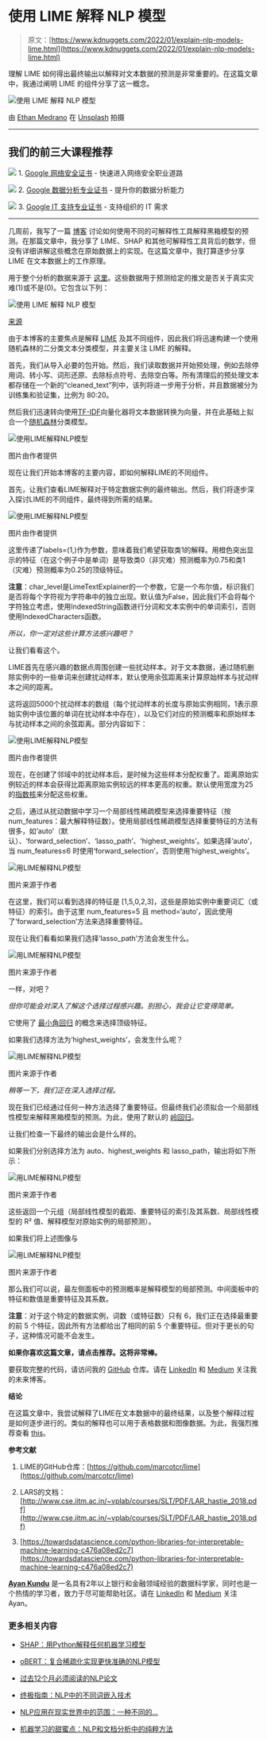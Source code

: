 # 使用 LIME 解释 NLP 模型

> 原文：[https://www.kdnuggets.com/2022/01/explain-nlp-models-lime.html](https://www.kdnuggets.com/2022/01/explain-nlp-models-lime.html)

理解 LIME 如何得出最终输出以解释对文本数据的预测是非常重要的。在这篇文章中，我通过阐明 LIME 的组件分享了这一概念。

![使用 LIME 解释 NLP 模型](../Images/83111f6cff2c0031977b71b290ff7b61.png)

由 [Ethan Medrano](https://unsplash.com/@itsethan?utm_source=unsplash&utm_medium=referral&utm_content=creditCopyText) 在 [Unsplash](https://unsplash.com/s/photos/magnifying-glass-text?utm_source=unsplash&utm_medium=referral&utm_content=creditCopyText) 拍摄

* * *

## 我们的前三大课程推荐

![](../Images/0244c01ba9267c002ef39d4907e0b8fb.png) 1\. [Google 网络安全证书](https://www.kdnuggets.com/google-cybersecurity) - 快速进入网络安全职业道路

![](../Images/e225c49c3c91745821c8c0368bf04711.png) 2\. [Google 数据分析专业证书](https://www.kdnuggets.com/google-data-analytics) - 提升你的数据分析能力

![](../Images/0244c01ba9267c002ef39d4907e0b8fb.png) 3\. [Google IT 支持专业证书](https://www.kdnuggets.com/google-itsupport) - 支持组织的 IT 需求

* * *

几周前，我写了一篇 [博客](https://towardsdatascience.com/explainable-ai-an-illuminator-in-the-field-of-black-box-machine-learning-62d805d54a7a) 讨论如何使用不同的可解释性工具解释黑箱模型的预测。在那篇文章中，我分享了 LIME、SHAP 和其他可解释性工具背后的数学，但没有详细讲解这些概念在原始数据上的实现。在这篇文章中，我打算逐步分享 LIME 在文本数据上的工作原理。

用于整个分析的数据来源于 [这里](https://www.kaggle.com/c/nlp-getting-started/overview)。这些数据用于预测给定的推文是否关于真实灾难(1)或不是(0)。它包含以下列：

![使用 LIME 解释 NLP 模型](../Images/ea3fdda6795fee3f3428ce351623f7f3.png)

[来源](https://www.kaggle.com/c/nlp-getting-started/data)

由于本博客的主要焦点是解释 [LIME](https://lime-ml.readthedocs.io/en/latest/lime.html#module-lime.lime_text) 及其不同组件，因此我们将迅速构建一个使用随机森林的二分类文本分类模型，并主要关注 LIME 的解释。

首先，我们从导入必要的包开始。然后，我们读取数据并开始预处理，例如去除停用词、转小写、词形还原、去除标点符号、去除空白等。所有清理后的预处理文本都存储在一个新的“cleaned_text”列中，该列将进一步用于分析，并且数据被分为训练集和验证集，比例为 80:20。

然后我们迅速转向使用[TF-IDF](https://en.wikipedia.org/wiki/Tf%E2%80%93idf)向量化器将文本数据转换为向量，并在此基础上拟合一个[随机森林](https://en.wikipedia.org/wiki/Random_forest)分类模型。

![使用LIME解释NLP模型](../Images/0409de5351ef5d8565b1c417b090747f.png)

图片由作者提供

现在让我们开始本博客的主要内容，即如何解释LIME的不同组件。

首先，让我们查看LIME解释对于特定数据实例的最终输出。然后，我们将逐步深入探讨LIME的不同组件，最终得到所需的结果。

![使用LIME解释NLP模型](../Images/9df02ffbb8a78e583d15659474c59d36.png)

图片由作者提供

这里传递了labels=(1,)作为参数，意味着我们希望获取类1的解释。用橙色突出显示的特征（在这个例子中是单词）是导致类0（非灾难）预测概率为0.75和类1（灾难）预测概率为0.25的顶级特征。

**注意**：char_level是LimeTextExplainer的一个参数，它是一个布尔值，标识我们是否将每个字符视为字符串中的独立出现。默认值为False，因此我们不会将每个字符独立考虑，使用IndexedString函数进行分词和文本实例中的单词索引，否则使用IndexedCharacters函数。

*所以，你一定对这些计算方法感兴趣吧？*

让我们看看这个。

LIME首先在感兴趣的数据点周围创建一些扰动样本。对于文本数据，通过随机删除实例中的一些单词来创建扰动样本，默认使用余弦距离来计算原始样本与扰动样本之间的距离。

这将返回5000个扰动样本的数组（每个扰动样本的长度与原始实例相同，1表示原始实例中该位置的单词在扰动样本中存在），以及它们对应的预测概率和原始样本与扰动样本之间的余弦距离。部分内容如下：

![使用LIME解释NLP模型](../Images/6584e38ed39751bc52ad19db4fc33c4d.png)

图片由作者提供

现在，在创建了邻域中的扰动样本后，是时候为这些样本分配权重了。距离原始实例较近的样本会获得比距离原始实例较远的样本更高的权重。默认使用宽度为25的[指数核](https://www.cs.toronto.edu/~duvenaud/cookbook/)来分配这些权重。

之后，通过从扰动数据中学习一个局部线性稀疏模型来选择重要特征（按 num_features：最大解释特征数）。使用局部线性稀疏模型选择重要特征的方法有很多，如‘auto’（默认）、‘forward_selection’、‘lasso_path’、‘highest_weights’。如果选择‘auto’，当 num_features≤6 时使用‘forward_selection’，否则使用‘highest_weights’。

![用LIME解释NLP模型](../Images/4033a8b5526b06a2c468d61c92943a80.png)

图片来源于作者

在这里，我们可以看到选择的特征是 [1,5,0,2,3]，这些是原始实例中重要词汇（或特征）的索引。由于这里 num_features=5 且 method=‘auto’，因此使用了‘forward_selection’方法来选择重要特征。

现在让我们看看如果我们选择‘lasso_path’方法会发生什么。

![用LIME解释NLP模型](../Images/4d26df070bc192e4d766b93318ea777e.png)

图片来源于作者

一样，对吧？

*但你可能会对深入了解这个选择过程感兴趣。别担心，我会让它变得简单。*

它使用了 [最小角回归](http://www.cse.iitm.ac.in/~vplab/courses/SLT/PDF/LAR_hastie_2018.pdf) 的概念来选择顶级特征。

如果我们选择方法为‘highest_weights’，会发生什么呢？

![用LIME解释NLP模型](../Images/f2fcf30afefa146658be6bb2a92c131d.png)

图片来源于作者

*稍等一下，我们正在深入选择过程。*

现在我们已经通过任何一种方法选择了重要特征。但最终我们必须拟合一个局部线性模型来解释黑箱模型的预测。为此，使用了默认的 [岭回归](https://en.wikipedia.org/wiki/Ridge_regression)。

让我们检查一下最终的输出会是什么样的。

如果我们分别选择方法为 auto、highest_weights 和 lasso_path，输出将如下所示：

![用LIME解释NLP模型](../Images/2323333d776ba785702665162b0a461a.png)

图片来源于作者

这些返回一个元组（局部线性模型的截距、重要特征的索引及其系数、局部线性模型的 R² 值、解释模型对原始实例的局部预测）。

如果我们将上述图像与

![用LIME解释NLP模型](../Images/4aa6bf2aae1fb4991e125047a4a56f75.png)

图片来源于作者

那么我们可以说，最左侧面板中的预测概率是解释模型的局部预测。中间面板中的特征和数值是重要特征及其系数。

**注意**：对于这个特定的数据实例，词数（或特征数）只有 6，我们正在选择最重要的前 5 个特征，因此所有方法都给出了相同的前 5 个重要特征。但对于更长的句子，这种情况可能不会发生。

**如果你喜欢这篇文章，请点击推荐。这将非常棒。**

要获取完整的代码，请访问我的 [GitHub](https://github.com/kunduayan/LIME_text_data) 仓库。请在 [LinkedIn](https://www.linkedin.com/in/ayan-kundu-a86293149/) 和 [Medium](https://medium.com/@ayan.kundu09) 关注我的未来博客。

**结论**

在这篇文章中，我尝试解释了LIME在文本数据中的最终结果，以及整个解释过程是如何逐步进行的。类似的解释也可以用于表格数据和图像数据。为此，我强烈推荐查看 [this](https://github.com/marcotcr/lime)。

**参考文献**

1.  LIME的GitHub仓库：[https://github.com/marcotcr/lime](https://github.com/marcotcr/lime)

1.  LARS的文档：[http://www.cse.iitm.ac.in/~vplab/courses/SLT/PDF/LAR_hastie_2018.pdf](http://www.cse.iitm.ac.in/~vplab/courses/SLT/PDF/LAR_hastie_2018.pdf)

1.  [https://towardsdatascience.com/python-libraries-for-interpretable-machine-learning-c476a08ed2c7](https://towardsdatascience.com/python-libraries-for-interpretable-machine-learning-c476a08ed2c7)

**[Ayan Kundu](https://www.linkedin.com/in/ayan-kundu-a86293149/)** 是一名具有2年以上银行和金融领域经验的数据科学家，同时也是一个热情的学习者，致力于尽可能帮助社区。请在 [LinkedIn](https://www.linkedin.com/in/ayan-kundu-a86293149/) 和 [Medium](https://medium.com/@ayan.kundu09) 关注Ayan。

### 更多相关内容

+   [SHAP：用Python解释任何机器学习模型](https://www.kdnuggets.com/2022/11/shap-explain-machine-learning-model-python.html)

+   [oBERT：复合稀疏化实现更快准确的NLP模型](https://www.kdnuggets.com/2022/05/obert-compound-sparsification-delivers-faster-accurate-models-nlp.html)

+   [过去12个月必须阅读的NLP论文](https://www.kdnuggets.com/2023/03/must-read-nlp-papers-last-12-months.html)

+   [终极指南：NLP中的不同词嵌入技术](https://www.kdnuggets.com/2021/11/guide-word-embedding-techniques-nlp.html)

+   [NLP应用在现实世界中的范围：一种不同的…](https://www.kdnuggets.com/2022/03/different-solution-problem-range-nlp-applications-real-world.html)

+   [机器学习的甜蜜点：NLP和文档分析中的纯粹方法](https://www.kdnuggets.com/2022/05/machine-learning-sweet-spot-pure-approaches-nlp-document-analysis.html)
